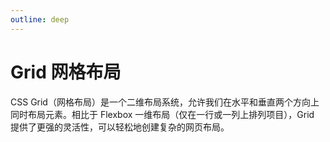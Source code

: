 ```yaml
---
outline: deep
---
```


# Grid 网格布局

CSS Grid（网格布局）是一个二维布局系统，允许我们在水平和垂直两个方向上同时布局元素。相比于 Flexbox 一维布局（仅在一行或一列上排列项目），Grid 提供了更强的灵活性，可以轻松地创建复杂的网页布局。

